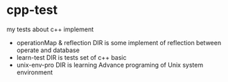 # cpp-test
my tests about c++ implement

- operationMap & reflection DIR is some implement of reflection between operate and database
- learn-test DIR is tests set of c++ basic
- unix-env-pro DIR is learning Advance programing of Unix system environment
